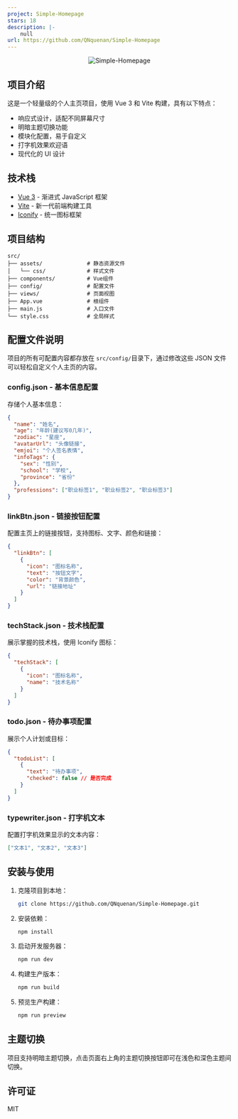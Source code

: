 ```yaml
---
project: Simple-Homepage
stars: 18
description: |-
    null
url: https://github.com/QNquenan/Simple-Homepage
---
```


<p align="center">
  <img src="https://socialify.git.ci/QNquenan/Simple-Homepage/image?custom_description=%E4%B8%80%E4%B8%AA%E5%9F%BA%E4%BA%8EVue%E7%9A%84%E7%AE%80%E7%BA%A6%E9%A3%8E%E4%B8%AA%E4%BA%BA%E4%B8%BB%E9%A1%B5&description=1&font=KoHo&forks=1&issues=1&language=1&name=1&owner=1&pattern=Brick+Wall&pulls=1&stargazers=1&theme=Light" alt="Simple-Homepage" />
</p>

## 项目介绍

这是一个轻量级的个人主页项目，使用 Vue 3 和 Vite 构建，具有以下特点：

- 响应式设计，适配不同屏幕尺寸
- 明暗主题切换功能
- 模块化配置，易于自定义
- 打字机效果欢迎语
- 现代化的 UI 设计

## 技术栈

- [Vue 3](https://v3.vuejs.org/) - 渐进式 JavaScript 框架
- [Vite](https://vitejs.dev/) - 新一代前端构建工具
- [Iconify](https://iconify.design/) - 统一图标框架

## 项目结构

```
src/
├── assets/              # 静态资源文件
│   └── css/             # 样式文件
├── components/          # Vue组件
├── config/              # 配置文件
├── views/               # 页面视图
├── App.vue              # 根组件
├── main.js              # 入口文件
└── style.css            # 全局样式
```

## 配置文件说明

项目的所有可配置内容都存放在 `src/config/`目录下，通过修改这些 JSON 文件可以轻松自定义个人主页的内容。

### config.json - 基本信息配置

存储个人基本信息：

```json
{
  "name": "姓名",
  "age": "年龄(建议写0几年)",
  "zodiac": "星座",
  "avatarUrl": "头像链接",
  "emjoi": "个人签名表情",
  "infoTags": {
    "sex": "性别",
    "school": "学校",
    "province": "省份"
  },
  "professions": ["职业标签1", "职业标签2", "职业标签3"]
}
```

### linkBtn.json - 链接按钮配置

配置主页上的链接按钮，支持图标、文字、颜色和链接：

```json
{
  "linkBtn": [
    {
      "icon": "图标名称",
      "text": "按钮文字",
      "color": "背景颜色",
      "url": "链接地址"
    }
  ]
}
```

### techStack.json - 技术栈配置

展示掌握的技术栈，使用 Iconify 图标：

```json
{
  "techStack": [
    {
      "icon": "图标名称",
      "name": "技术名称"
    }
  ]
}
```

### todo.json - 待办事项配置

展示个人计划或目标：

```json
{
  "todoList": [
    {
      "text": "待办事项",
      "checked": false // 是否完成
    }
  ]
}
```

### typewriter.json - 打字机文本

配置打字机效果显示的文本内容：

```json
["文本1", "文本2", "文本3"]
```

## 安装与使用

1. 克隆项目到本地：

   ```bash
   git clone https://github.com/QNquenan/Simple-Homepage.git
   ```

2. 安装依赖：

   ```bash
   npm install
   ```

3. 启动开发服务器：

   ```bash
   npm run dev
   ```

4. 构建生产版本：

   ```bash
   npm run build
   ```

5. 预览生产构建：
   ```bash
   npm run preview
   ```

## 主题切换

项目支持明暗主题切换，点击页面右上角的主题切换按钮即可在浅色和深色主题间切换。

## 许可证

MIT

